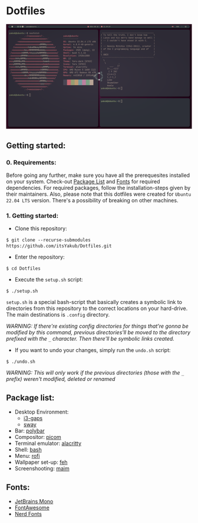# Dotfiles

![](./res/image.png)

## Getting started:
### 0. Requirements:
Before going any further, make sure you have all the prerequesites installed on your system. Check-out [Package List](#package-list) and [Fonts](#fonts) for required dependencies. For required packages, follow the installation-steps given by their maintainers.
Also, please note that this dotfiles were created for `Ubuntu 22.04 LTS` version. There's a possibility of breaking on other machines.

### 1. Getting started:
- Clone this repository:
```console
$ git clone --recurse-submodules https://github.com/itsYakub/Dotfiles.git
```
- Enter the repository:
```console
$ cd Dotfiles
```
- Execute the `setup.sh` script:
```console
$ ./setup.sh
```
`setup.sh` is a special bash-script that basically creates a symbolic link to directories from this repository to the correct locations on your hard-drive. The main destinations is `.config` directory.

*WARNING: If there're existing config directories for things that're gonna be modified by this command, previous directories'll be moved to the directory prefixed with the `_` character. Then there'll be symbolic links created.*

- If you want to undo your changes, simply run the `undo.sh` script:
```console
$ ./undo.sh
```

*WARNING: This will only work if the previous directories (those with the `_` prefix) weren't modified, deleted or renamed*

## Package list:
- Desktop Environment:
	- [i3-gaps](https://github.com/Airblader/i3)
	- [sway](https://github.com/swaywm/sway)
- Bar: [polybar](https://github.com/polybar/polybar)
- Compositor: [picom](https://github.com/yshui/picom)
- Terminal emulator: [alacritty](https://github.com/alacritty/alacritty)
- Shell: [bash](https://www.gnu.org/software/bash/)
- Menu: [rofi](https://github.com/davatorium/rofi.git)
- Wallpaper set-up: [feh](https://github.com/derf/feh.git)
- Screenshooting: [maim](https://github.com/naelstrof/maim)

## Fonts:
- [JetBrains Mono](https://www.jetbrains.com/lp/mono/)
- [FontAwesome](https://fontawesome.com/)
- [Nerd Fonts](https://www.nerdfonts.com/)

